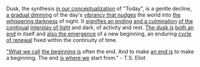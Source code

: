 
Dusk, the synthesis [in our conceptualization](2/1/3/3/2/2/.Understanding) of "Today", is a gentle decline, [a gradual dimming](1/2/3/1/2/2/1/1/_Dim-Light) of the day's [vibrancy that nudges](1/2/1/1/3/1/1/.Presence) the world into [the whispering darkness](2/3/2/2/2/_Silence-Noise) of night. It [signifies an ending](1/2/2/2/1/2/1/3/.End%20of%20day) [and a culmination](3/2/2/1/1/1/1/3/.Concurrence) [of the continual](1/2/1/1/3/1/2/3/.Perpetuity) [interplay of light](1/3/1/1/1/2/.Waves%20and%20Optics) and dark, of activity and rest. [The dusk is](1/2/2/3/1/3/.Dusk) [both an end](1/2/2/2/1/2/1/3/.End%20of%20day) in itself and [also the emergence](1/2/2/2/1/3/1/3/.Emergent) of a new beginning, an enduring [cycle of renewal](3/3/3/3/2/1/_Cycle-Renewal) fixed within the continuity of time.

["What we call](2/1/3/2/2/2/2/.Concept) [the beginning is](3/2/3/3/2/2/3/_Start-Finish) often the end. And to make [an end is](1/2/2/2/1/2/1/3/.End%20of%20day) to make a beginning. The end [is where we](2/1/3/2/2/1/2/.Place) start from." - T.S. Eliot

